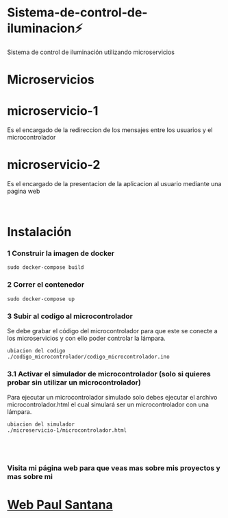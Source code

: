 # Sistema-de-control-de-iluminacion⚡
Sistema de control de iluminación utilizando microservicios

# Microservicios

# microservicio-1
Es el encargado de la redireccion de los mensajes entre los usuarios
y el microcontrolador

# microservicio-2
Es el encargado de la presentacion de la aplicacion al usuario mediante
una pagina web

<br>

# Instalación

### 1 Construir la imagen de docker
```docker
sudo docker-compose build
```
### 2 Correr el contenedor
```docker
sudo docker-compose up
```
### 3 Subir al codigo al microcontrolador
Se debe grabar el código del microcontrolador para que este se
conecte a los microservicios y con ello poder controlar la lámpara.
```arduino
ubiacion del codigo
./codigo_microcontrolador/codigo_microcontrolador.ino
```

### 3.1 Activar el simulador de microcontrolador (solo si quieres probar sin utilizar un microcontrolador)
Para ejecutar un microcontrolador simulado solo debes ejecutar el archivo microcontrolador.html el cual simulará ser un microcontrolador con una lámpara.
```arduino
ubiacion del simulador
./microservicio-1/microcontrolador.html
```

<br>
<br>

### Visita mi página web para que veas mas sobre mis proyectos y mas sobre mi

# [Web Paul Santana](https://pauguz1.github.io/Paul_Santana/)
